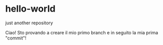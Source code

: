 # hello-world
just another repository

Ciao! Sto provando a creare il mio primo branch e in seguito la mia prima "commit"!
